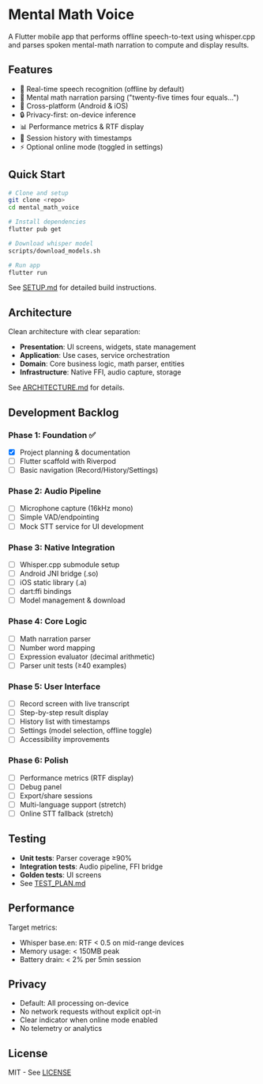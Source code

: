 # Mental Math Voice

A Flutter mobile app that performs offline speech-to-text using whisper.cpp and parses spoken mental-math narration to compute and display results.

## Features

- 🎤 Real-time speech recognition (offline by default)
- 🧮 Mental math narration parsing ("twenty-five times four equals...")
- 📱 Cross-platform (Android & iOS)
- 🔒 Privacy-first: on-device inference
- 📊 Performance metrics & RTF display
- 📝 Session history with timestamps
- ⚡ Optional online mode (toggled in settings)

## Quick Start

```bash
# Clone and setup
git clone <repo>
cd mental_math_voice

# Install dependencies
flutter pub get

# Download whisper model
scripts/download_models.sh

# Run app
flutter run
```

See [SETUP.md](SETUP.md) for detailed build instructions.

## Architecture

Clean architecture with clear separation:
- **Presentation**: UI screens, widgets, state management
- **Application**: Use cases, service orchestration
- **Domain**: Core business logic, math parser, entities
- **Infrastructure**: Native FFI, audio capture, storage

See [ARCHITECTURE.md](ARCHITECTURE.md) for details.

## Development Backlog

### Phase 1: Foundation ✅
- [x] Project planning & documentation
- [ ] Flutter scaffold with Riverpod
- [ ] Basic navigation (Record/History/Settings)

### Phase 2: Audio Pipeline
- [ ] Microphone capture (16kHz mono)
- [ ] Simple VAD/endpointing
- [ ] Mock STT service for UI development

### Phase 3: Native Integration
- [ ] Whisper.cpp submodule setup
- [ ] Android JNI bridge (.so)
- [ ] iOS static library (.a)
- [ ] dart:ffi bindings
- [ ] Model management & download

### Phase 4: Core Logic
- [ ] Math narration parser
- [ ] Number word mapping
- [ ] Expression evaluator (decimal arithmetic)
- [ ] Parser unit tests (≥40 examples)

### Phase 5: User Interface
- [ ] Record screen with live transcript
- [ ] Step-by-step result display
- [ ] History list with timestamps
- [ ] Settings (model selection, offline toggle)
- [ ] Accessibility improvements

### Phase 6: Polish
- [ ] Performance metrics (RTF display)
- [ ] Debug panel
- [ ] Export/share sessions
- [ ] Multi-language support (stretch)
- [ ] Online STT fallback (stretch)

## Testing

- **Unit tests**: Parser coverage ≥90%
- **Integration tests**: Audio pipeline, FFI bridge
- **Golden tests**: UI screens
- See [TEST_PLAN.md](docs/TEST_PLAN.md)

## Performance

Target metrics:
- Whisper base.en: RTF < 0.5 on mid-range devices
- Memory usage: < 150MB peak
- Battery drain: < 2% per 5min session

## Privacy

- Default: All processing on-device
- No network requests without explicit opt-in
- Clear indicator when online mode enabled
- No telemetry or analytics

## License

MIT - See [LICENSE](LICENSE)